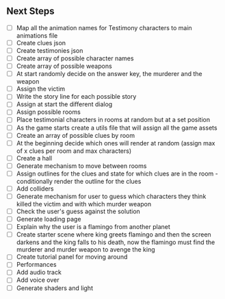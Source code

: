 ## Next Steps

- [ ] Map all the animation names for Testimony characters to main animations file
- [ ] Create clues json
- [ ] Create testimonies json
- [ ] Create array of possible character names
- [ ] Create array of possible weapons
- [ ] At start randomly decide on the answer key, the murderer and the weapon
- [ ] Assign the victim
- [ ] Write the story line for each possible story
- [ ] Assign at start the different dialog
- [ ] Assign possible rooms
- [ ] Place testimonial characters in rooms at random but at a set position
- [ ] As the game starts create a utils file that will assign all the game assets
- [ ] Create an array of possible clues by room
- [ ] At the beginning decide which ones will render at random (assign max of x clues per room and max characters)
- [ ] Create a hall
- [ ] Generate mechanism to move between rooms
- [ ] Assign outlines for the clues and state for which clues are in the room - conditionally render the outline for the clues
- [ ] Add colliders
- [ ] Generate mechanism for user to guess which characters they think killed the victim and with which murder weapon
- [ ] Check the user's guess against the solution
- [ ] Generate loading page
- [ ] Explain why the user is a flamingo from another planet
- [ ] Create starter scene where king greets flamingo and then the screen darkens and the king falls to his death, now the flamingo must find the murderer and murder weapon to avenge the king
- [ ] Create tutorial panel for moving around
- [ ] Performances
- [ ] Add audio track
- [ ] Add voice over
- [ ] Generate shaders and light
